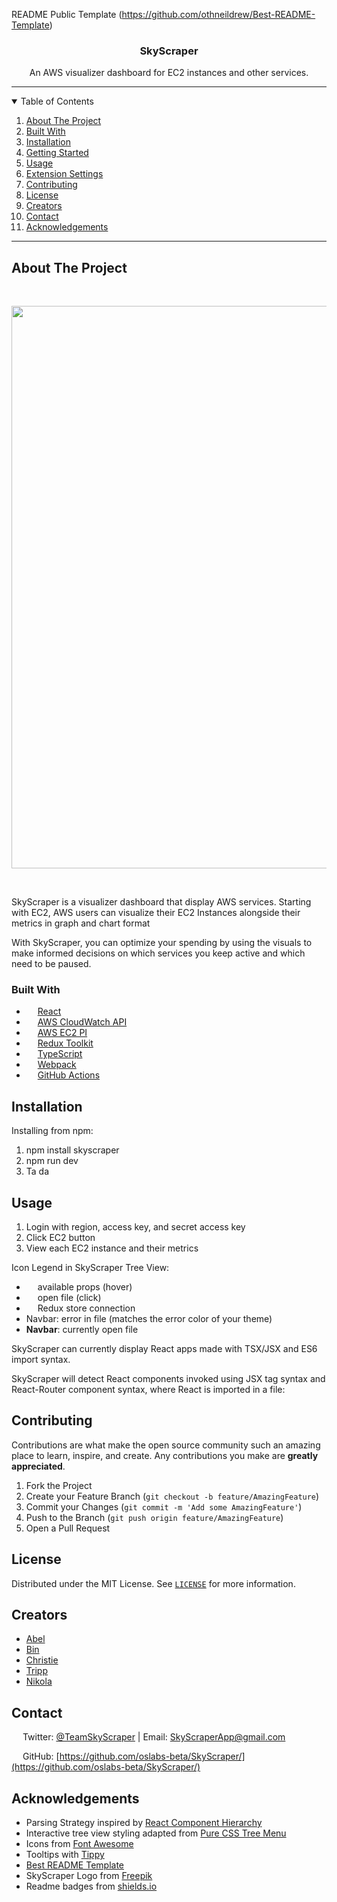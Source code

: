 <!-- SkyScraper README -->
<!-- PROJECT LOGO -->

README Public Template (https://github.com/othneildrew/Best-README-Template)
<br />

<p align="center">
  <a href="https://github.com/oslabs-beta/SkyScraper">
    <!-- <img src="SkyScraper/media/SkyScraper-logo.png" alt="Logo" height="120"> -->
  </a>

  <h3 align="center">SkyScraper</h3>

  <p align="center">
    An AWS visualizer dashboard for EC2 instances and other services.
    <!-- <br />
    <a href="https://github.com/oslabs-beta/SkyScraper"><strong>Explore the docs »</strong></a>
    <br />
    <br />
    <a href="https://github.com/oslabs-beta/SkyScraper/issues">Report Bug</a>
    ·
    <a href="https://github.com/oslabs-beta/SkyScraper/issues">Request Feature</a> -->
  </p>
    <!-- BADGES -->
  <p align="center">
    <!-- VSCode Version
    <a href="https://marketplace.visualstudio.com/items?itemName=team-SkyScraper.SkyScraper"><img alt="Visual Studio Marketplace Version" src="https://img.shields.io/visual-studio-marketplace/v/team-SkyScraper.SkyScraper?label=Version"></a> -->
    <!-- VSCode Installs -->
    <!-- <a href="https://marketplace.visualstudio.com/items?itemName=team-SkyScraper.SkyScraper"><img alt="Visual Studio Marketplace Installs" src="https://img.shields.io/visual-studio-marketplace/i/team-SkyScraper.SkyScraper?label=Installs&logo=visualstudiocode"></a> -->
    <!-- STARS -->
    <!-- <a href="https://github.com/oslabs-beta/SkyScraper/stargazers"><img alt="GitHub Repo stars" src="https://img.shields.io/github/stars/oslabs-beta/SkyScraper?label=Stars&logo=github"></a> -->
    <!-- FORKS -->
    <!-- <a href="https://github.com/oslabs-beta/SkyScraper/network/members"><img alt="GitHub forks" src="https://img.shields.io/github/forks/oslabs-beta/SkyScraper?label=Forks&logo=github"></a> -->
    <!-- GITHUB RELEASE VERSION -->
    <!-- <a href="https://github.com/oslabs-beta/SkyScraper/releases"><img alt="GitHub release (latest by date including pre-releases)" src="https://img.shields.io/github/v/release/oslabs-beta/SkyScraper?include_prereleases"></a> -->
    <!-- <br> -->
    <!-- BUILD STATUS -->
    <!-- <a href="https://github.com/oslabs-beta/SkyScraper/actions/workflows/master.yml"><img alt="master CI/CD workflow status" src="https://github.com/oslabs-beta/SkyScraper/actions/workflows/master.yml/badge.svg"></a> -->
    <!-- <a href="https://github.com/oslabs-beta/SkyScraper/actions/workflows/dev.yml"><img alt="dev CI workflow status" src="https://github.com/oslabs-beta/SkyScraper/actions/workflows/dev.yml/badge.svg"></a> -->
    <!-- <img alt="Vercel Web deployments" src="https://img.shields.io/github/deployments/oslabs-beta/SkyScraper/production?label=build&logo=vercel"> -->
    <!-- LICENSE -->
    <!-- <a href="https://github.com/oslabs-beta/SkyScraper/blob/master/LICENSE"><img alt="GitHub" src="https://img.shields.io/github/license/oslabs-beta/SkyScraper"></a> -->
    <!-- CONTRIBUTIONS -->
    <!-- <a href="https://github.com/oslabs-beta/SkyScraper/blob/master/README.md"><img alt="Contributions" src="https://img.shields.io/badge/contributors-welcome-brightgreen"></a> -->
  </p>
</p>

<hr>

<!-- TABLE OF CONTENTS -->
<details open="open">
  <summary>Table of Contents</summary>
  <ol>
    <li>
      <a href="#about-the-project">About The Project</a>
        <li><a href="#built-with">Built With</a></li>
    </li>
    <li><a href="#installation">Installation</a></li>
    <li>
      <a href="#getting-started">Getting Started</a></li>
    <li><a href="#usage">Usage</a></li>
    <li><a href="#extension-settings">Extension Settings</a></li>
    <li><a href="#contributing">Contributing</a></li>
    <li><a href="#license">License</a></li>
    <li><a href="#creators">Creators</a></li>
    <li><a href="#contact">Contact</a></li>
    <li><a href="#acknowledgements">Acknowledgements</a></li>

  </ol>
</details>

<hr>

## About The Project

<br/>
<p align="center">
  <img width="900" src="SkyScraper/media/quizwall_demo.gif">
</p>
<br/>

SkyScraper is a visualizer dashboard that display AWS services. Starting with EC2, AWS users can visualize their EC2 Instances alongside their metrics in graph and chart format

With SkyScraper, you can optimize your spending by using the visuals to make informed decisions on which services you keep active and which need to be paused.

### Built With

- [<img style="height: 1em;" src="SkyScraper/media/react-brands.svg">](https://reactjs.org/) [React](https://reactjs.org/)
- [<img style="height: 1em;" src="SkyScraper/media/vscode.svg">](https://code.visualstudio.com/api) [AWS CloudWatch API](https://aws.com/api)
- [<img style="height: 1em;" src="SkyScraper/media/mochajs-icon.svg">](https://mochajs.org/) [AWS EC2 PI](https://aws.org/)
- [<img style="height: 1em;" src="SkyScraper/media/chai_icon.svg">](https://www.chaijs.com/) [Redux Toolkit](https://www.chaijs.com/)
- [<img style="height: 1em;" src="SkyScraper/media/babel-logo-minimal.svg">](https://babeljs.io/docs/en/babel-parser) [TypeScript](https://babeljs.io/docs/en/babel-parser)
- [<img style="height: 1em;" src="SkyScraper/media/webpack.svg">](https://webpack.js.org/) [Webpack](https://webpack.js.org/)
- [<img style="height: 1em;" src="SkyScraper/media/github-actions.svg">](https://github.com/features/actions) [GitHub Actions](https://github.com/features/actions)

## Installation

Installing from npm:

1. npm install skyscraper
2. npm run dev
3. Ta da

<!-- To install SkyScraper for development, please see the contributing section below. -->

## Usage

1. Login with region, access key, and secret access key
2. Click EC2 button
3. View each EC2 instance and their metrics

Icon Legend in SkyScraper Tree View:

- [<img style="height: 1em;" src="SkyScraper/media/circle-info-solid.svg">]() available props (hover)
- [<img style="height: 1em;" src="SkyScraper/media/circle-arrow-right-solid.svg">]() open file (click)
- [<img style="height: 1em;" src="SkyScraper/media/store-solid.svg" >]() Redux store connection
- <span>Navbar</span>: error in file (matches the error color of your theme)
- <b>Navbar</b>: currently open file

SkyScraper can currently display React apps made with TSX/JSX and ES6 import syntax.

SkyScraper will detect React components invoked using JSX tag syntax and React-Router component syntax, where React is imported in a file:

<!-- ```JSX
    // Navbar will be detected as a child of the current file
    <Navbar />

    // As above
    <Navbar></Navbar>

    // Route and Navbar will be detected as child components of the current file
    <Route component={Navbar} />

    // Route and App will be detected as child components of the current file
    <Route children={App} />
``` -->

<!-- SkyScraper will detect the names of inline props for JSX components it identifies:

```JSX
    // props 'userId' and 'userName' will be listed for Navbar in SkyScraper
    <Navbar userId={...} userName={...} />
```

SkyScraper can identify components connected to the Redux store, when 'connect' is imported from 'react-redux', and the component is the export default of the file:

```JSX
    // App.jsx
    import React from 'react';
    import { connect } from 'react-redux';

    const mapStateToProps = ...
    const mapDispatchToProps = ...

    const App = (props) => {
      return <h1>This is the App</h1>
    }

    // SkyScraper will detect App as connected to the Redux store
    export default connect(mapStateToProps, mapDispatchToProps)(App);
``` -->

<!-- ### Note

SkyScraper prioritizes file dependencies over component dependencies. Consider the following JSX contained in the file App.jsx:

```JSX
    //App.jsx
    import React from 'react';
    import Home from './Home';
    import Navbar from './Navbar';

    class App extends Component {

      render (
        return {
          <Home>
            <Navbar />
          </Home>
        })
    }
``` -->

<!-- SkyScraper will display Home and Navbar as siblings, both children of App: -->

<!-- <br />
  <img src="SkyScraper/media/readme-example.png"> -->

<!-- ### Contributor Usage

1. Download/clone the project from [Github](https://github.com/oslabs-beta/SkyScraper/)
2. Work on it
3. Make a PR and contribute your changes -->

<!-- Note: `Ctrl+R` (or `Cmd+R` on Mac) will refresh the extension development host

## Extension Settings

This extension contributes the following settings:

- `SkyScraper.view.reactRouter`: enable/disable React Router component nodes
- `SkyScraper.view.thirdParty`: enable/disable all third party component nodes -->

## Contributing

Contributions are what make the open source community such an amazing place to learn, inspire, and create. Any contributions you make are **greatly appreciated**.

1. Fork the Project
2. Create your Feature Branch (`git checkout -b feature/AmazingFeature`)
3. Commit your Changes (`git commit -m 'Add some AmazingFeature'`)
4. Push to the Branch (`git push origin feature/AmazingFeature`)
5. Open a Pull Request

## License

Distributed under the MIT License. See [`LICENSE`](https://github.com/oslabs-beta/SkyScraper/LICENSE) for more information.

## Creators

- [Abel](https://github.com/abelr20)
- [Bin](https://github.com/b-the-coder)
- [Christie](https://github.com/ChristieLaf)
- [Tripp](https://github.com/TrippMurphy)
- [Nikola](https://github.com/Nikolaa92)

## Contact

[<img style="height: 1em; width: 1em;" src="SkyScraper/media/twitter-logo.svg">]() Twitter: [@TeamSkyScraper](https://x.com/teamSkyScraper) | Email: SkyScraperApp@gmail.com

[<img style="height: 1em; width: 1em;" src="SkyScraper/media/github-icon.svg">]() GitHub: [https://github.com/oslabs-beta/SkyScraper/](https://github.com/oslabs-beta/SkyScraper/)

## Acknowledgements

- Parsing Strategy inspired by [React Component Hierarchy](https://www.npmjs.com/package/react-component-hierarchy)
- Interactive tree view styling adapted from [Pure CSS Tree Menu](https://codepen.io/bisserof/pen/fdtBm)
- Icons from [Font Awesome](https://fontawesome.com)
- Tooltips with [Tippy](https://www.npmjs.com/package/@tippy.js/react)
- [Best README Template](https://github.com/othneildrew/Best-README-Template)
- SkyScraper Logo from [Freepik](https://www.freepik.com/vectors/tree)
- Readme badges from [shields.io](https://shields.io/)

